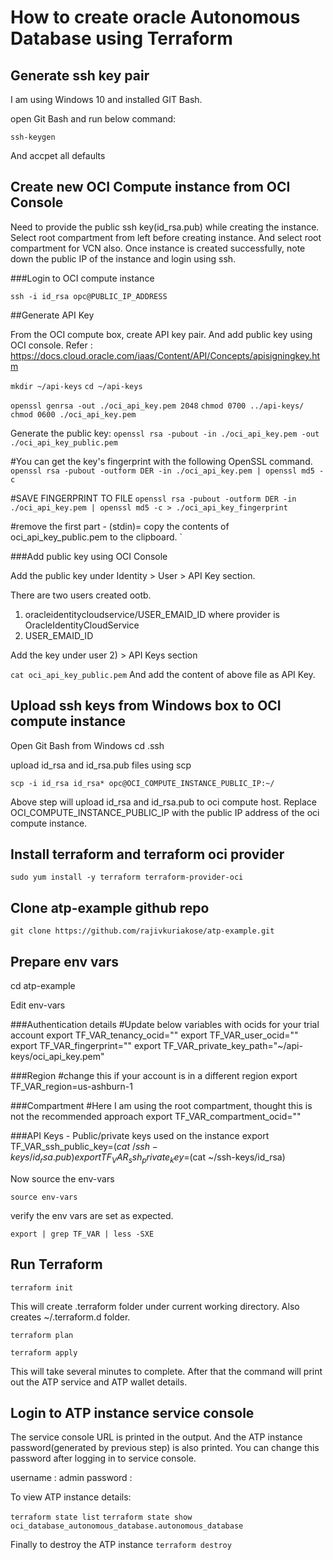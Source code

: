 # How to create oracle Autonomous Database using Terraform

## Generate ssh key pair

I am using Windows 10 and installed GIT Bash.

open Git Bash and run below command:

`ssh-keygen`

And accpet all defaults

## Create new OCI Compute instance from OCI Console
Need to provide the public ssh key(id_rsa.pub) while creating the instance.
Select root compartment from left before creating instance. And select root compartment for VCN also.
Once instance is created successfully, note down the public IP of the instance and login using ssh.

###Login to OCI compute instance

`ssh -i id_rsa opc@PUBLIC_IP_ADDRESS`

##Generate API Key

From the OCI compute box, create API key pair. And add public key using OCI console.
Refer : https://docs.cloud.oracle.com/iaas/Content/API/Concepts/apisigningkey.htm

`mkdir ~/api-keys`
`cd ~/api-keys`

`openssl genrsa -out ./oci_api_key.pem 2048`
`chmod 0700 ../api-keys/`
`chmod 0600 ./oci_api_key.pem`

Generate the public key:
`openssl rsa -pubout -in ./oci_api_key.pem -out ./oci_api_key_public.pem`

#You can get the key's fingerprint with the following OpenSSL command. 
`openssl rsa -pubout -outform DER -in ./oci_api_key.pem | openssl md5 -c`

#SAVE FINGERPRINT TO FILE
`openssl rsa -pubout -outform DER -in ./oci_api_key.pem | openssl md5 -c > ./oci_api_key_fingerprint`

#remove the first part - (stdin)=
copy the contents of oci_api_key_public.pem to the clipboard. `




###Add public key using OCI Console

Add the public key under Identity > User > API Key section.

There are two users created ootb. 
1) oracleidentitycloudservice/USER_EMAID_ID where provider is OracleIdentityCloudService 
2) USER_EMAID_ID

Add the key under user 2) > API Keys section

`cat oci_api_key_public.pem` 
And add the content of above file as API Key.

## Upload ssh keys from Windows box to OCI compute instance
Open Git Bash from Windows
cd .ssh

upload id_rsa and id_rsa.pub files using scp

`scp -i id_rsa id_rsa* opc@OCI_COMPUTE_INSTANCE_PUBLIC_IP:~/`

Above step will upload id_rsa and id_rsa.pub to oci compute host. Replace OCI_COMPUTE_INSTANCE_PUBLIC_IP with the public IP address of the oci compute instance.

## Install terraform and terraform oci provider

`sudo yum install -y terraform terraform-provider-oci`

## Clone atp-example github repo

`git clone https://github.com/rajivkuriakose/atp-example.git`


## Prepare env vars 

cd atp-example

Edit env-vars 

###Authentication details
#Update below variables with ocids for your trial account
export TF_VAR_tenancy_ocid="<renancy ocid here>"
export TF_VAR_user_ocid="<user ocid here>"
export TF_VAR_fingerprint="<fingerprint here>"
export TF_VAR_private_key_path="~/api-keys/oci_api_key.pem"

###Region
#change this if your account is in a different region
export TF_VAR_region=us-ashburn-1

###Compartment
#Here I am using the root compartment, thought this is not the recommended approach
export TF_VAR_compartment_ocid="<compartment ocid here>"

###API Keys - Public/private keys used on the instance
export TF_VAR_ssh_public_key=$(cat ~/ssh-keys/id_rsa.pub)
export TF_VAR_ssh_private_key=$(cat ~/ssh-keys/id_rsa)

Now source the env-vars

`source env-vars`

verify the env vars are set as expected.

`export | grep TF_VAR | less -SXE`

## Run Terraform

`terraform init`

This will create .terraform folder under current working directory. Also creates ~/.terraform.d folder.

`terraform plan`

`terraform apply`

This will take several minutes to complete. After that the command will print out the ATP service and ATP wallet details.


## Login to ATP instance service console

The service console URL is printed in the output. And the ATP instance password(generated by previous step) is also printed. You can change this password after logging in to service console.

username : admin
password : <use the password displayed in the terraform apply cmd output>
  
To view ATP instance details:

`terraform state list`
`terraform state show oci_database_autonomous_database.autonomous_database`



Finally to destroy the ATP instance
`terraform destroy`






